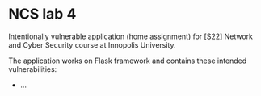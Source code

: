 # NCS lab 4
Intentionally vulnerable application (home assignment) for [S22] Network and Cyber Security course at Innopolis University.

The application works on Flask framework and contains these intended vulnerabilities:

* ...